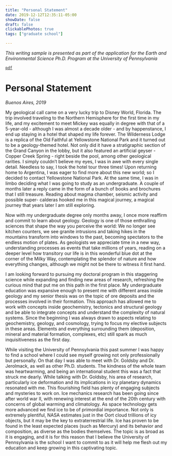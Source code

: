 ```yaml
---
title: "Personal Statement"
date: 2019-12-12T12:35:11-05:00
showDate: false
draft: false
clickablePhotos: true
tags: ["graduate school"]

---
```

*This writing sample is presented as part of the application for the Earth and Environmental Science Ph.D. Program at the University of Pennsylvania*

[`pdf`](https://drive.google.com/file/d/1Aeb7YFN4aauvhaHiqcBkv-UthhCOpZ2i/view?usp=sharing)

# Personal Statement
*Buenos Aires, 2019*

My geological call came on a very lucky trip to Disney World, Florida. The trip involved traveling to the Northern Hemisphere for the first time in my life, and my excitement to meet Mickey was equally in degree with that of a 5-year-old - although I was almost a decade older - and by happenstance, I end up staying in a hotel that shaped my life forever. The Wilderness Lodge is a replica of the Old Faithful at Yellowstone National Park and it turned out to be a geology-themed hotel. Not only did it have a stratigraphic section of the Grand Canyon in the lobby, but it also featured an artificial geyser - Copper Creek Spring - right beside the pool, among other geological rarities. I simply couldn’t believe my eyes, I was in awe with every single detail. Needless to say, I took the hotel tour three times! Upon returning home to Argentina, I was eager to find more about this new world; so I decided to contact Yellowstone National Park. At the same time, I was in limbo deciding what I was going to study as an undergraduate. A couple of months later a reply came in the form of a bunch of books and brochures that I still treasure. Reading about magma chamber, seismic activity and possible super- calderas hooked me in this magical journey, a magical journey that years later I am still exploring.

Now with my undergraduate degree only months away, I once more reaffirm and commit to learn about geology. Geology is one of those enthralling sciences that shape the way you perceive the world: We no longer see kitchen counters, we see granite intrusions and taking hikes in the mountains transform into windows to the past, becoming spectators to the endless motion of plates. As geologists we appreciate time in a new way, understanding processes as events that take millions of years, reading on a deeper level how transitory our life is in this wonderful blue dot at the corner of the Milky Way, contemplating the splendor of nature and how everything changes, although we might not be there to witness it first hand.

I am looking forward to pursuing my doctoral program in this staggering science while expanding and finding new areas of research, refreshing the curious mind that put me on this path in the first place. My undergraduate education was expansive enough to present me with different areas inside geology and my senior thesis was on the topic of ore deposits and the processes involved in their formation. This approach has allowed me to work with concepts inside geochemistry, tectonics and structural geology and be able to integrate concepts and understand the complexity of natural systems. Since the beginning I was always drawn to aspects relating to geochemistry, geology, and cosmology, trying to focus my elective subjects in these areas. Elements and everything surrounding them (deposition, mineral and material formation, complexes, etc) still spark as much inquisitiveness as the first day.

While visiting the University of Pennsylvania this past summer I was happy to find a school where I could see myself growing not only professionally but personally. On that day I was able to meet with Dr. Goldsby and Dr. Jerolmack, as well as other Ph.D. students. The kindness of the whole team was heartwarming, and being an international student this was a fact that struck me dearly. While talking with Dr. Goldsby, his area of research, particularly ice deformation and its implications in icy planetary dynamics resonated with me. This flourishing field has plenty of engaging subjects and mysteries to work on. Ice mechanics research has been going since after world war II, with renewing interest at the end of the 20th century with concerns of global warming and climatology. As space technology gets more advanced we find ice to be of primordial importance. Not only is extremely plentiful, NASA estimates just in the Oort cloud trillions of icy objects, but it may be the key to extraterrestrial life. Ice has proven to be found in the least expected places (such as Mercury) and its behavior and composition, as diverse as the bodies themselves. The topic is as broad as it is engaging, and it is for this reason that I believe the University of Pennsylvania is the school I want to commit to as it will help me flesh out my education and keep growing in this captivating topic.


